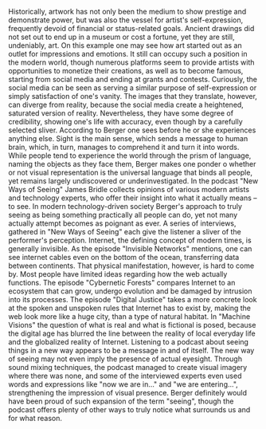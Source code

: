 Historically, artwork has not only been the medium to show prestige and demonstrate power, but was also the vessel for artist's self-expression, frequently devoid of financial or status-related goals. Ancient drawings did not set out to end up in a museum or cost a fortune, yet they are still, undeniably, art. On this example one may see how art started out as an outlet for impressions and emotions. It still can occupy such a position in the modern world, though numerous platforms seem to provide artists with opportunities to monetize their creations, as well as to become famous, starting from social media and ending at grants and contests.
Curiously, the social media can be seen as serving a similar purpose of self-expression or simply satisfaction of one's vanity. The images that they translate, however, can diverge from reality, because the social media create a heightened, saturated version of reality. Nevertheless, they have some degree of credibility, showing one's life with accuracy, even though by a carefully selected sliver. 
According to Berger one sees before he or she experiences anything else. Sight is the main sense, which sends a message to human brain, which, in turn, manages to comprehend it and turn it into words. While people tend to experience the world through the prism of language, naming the objects as they face them, Berger makes one ponder o whether or not visual representation is the universal language that binds all people, yet remains largely undiscovered or underinvestigated. 
In the podcast "New Ways of Seeing" James Bridle collects opinions of various modern artists and technology experts, who offer their insight into what it actually means – to see. In modern technology-driven society Berger's approach to truly seeing as being something practically all people can do, yet not many actually attempt becomes as poignant as ever. A series of interviews, gathered in "New Ways of Seeing" each give the listener a sliver of the performer's perception. 
Internet, the defining concept of modern times, is generally invisible. As the episode "Invisible Networks" mentions, one can see internet cables even on the bottom of the ocean, transferring data between continents. That physical manifestation, however, is hard to come by. Most people have limited ideas regarding how the web actually functions. 
The episode "Cybernetic Forests" compares Internet to an ecosystem that can grow, undergo evolution and be damaged by intrusion into its processes. The episode "Digital Justice" takes a more concrete look at the spoken and unspoken rules that Internet has to exist by, making the web look more like a huge city, than a type of natural habitat. In "Machine Visions" the question of what is real and what is fictional is posed, because the digital age has blurred the line between the reality of local everyday life and the globalized reality of Internet. 
Listening to a podcast about seeing things in a new way appears to be a message in and of itself. The new way of seeing may not even imply the presence of actual eyesight. Through sound mixing techniques, the podcast managed to create visual imagery where there was none, and some of the interviewed experts even used words and expressions like "now we are in…" and "we are entering…", strengthening the impression of visual presence. Berger definitely would have been proud of such expansion of the term "seeing", though the podcast offers plenty of other ways to truly notice what surrounds us and for what reason. 
